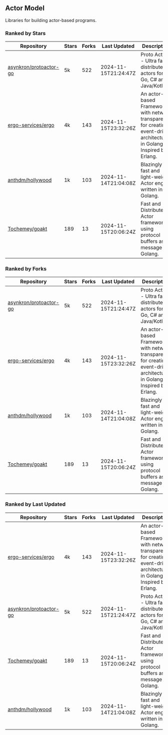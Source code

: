 ## Actor Model

Libraries for building actor-based programs.

### Ranked by Stars

| Repository | Stars | Forks | Last Updated | Description | 
|------------|-------|-------|--------------|-------------|
| [asynkron/protoactor-go](https://github.com/asynkron/protoactor-go) | 5k | 522 | 2024-11-15T21:24:47Z |  Proto Actor - Ultra fast distributed actors for Go, C# and Java/Kotlin. |
| [ergo-services/ergo](https://github.com/ergo-services/ergo) | 4k | 143 | 2024-11-15T23:32:26Z |  An actor-based Framework with network transparency for creating event-driven architecture in Golang. Inspired by Erlang. |
| [anthdm/hollywood](https://github.com/anthdm/hollywood) | 1k | 103 | 2024-11-14T21:04:08Z |  Blazingly fast and light-weight Actor engine written in Golang. |
| [Tochemey/goakt](https://github.com/Tochemey/goakt) | 189 | 13 | 2024-11-15T20:06:24Z |  Fast and Distributed Actor framework using protocol buffers as message for Golang. |

### Ranked by Forks

| Repository | Stars | Forks | Last Updated | Description | 
|------------|-------|-------|--------------|-------------|
| [asynkron/protoactor-go](https://github.com/asynkron/protoactor-go) | 5k | 522 | 2024-11-15T21:24:47Z |  Proto Actor - Ultra fast distributed actors for Go, C# and Java/Kotlin. |
| [ergo-services/ergo](https://github.com/ergo-services/ergo) | 4k | 143 | 2024-11-15T23:32:26Z |  An actor-based Framework with network transparency for creating event-driven architecture in Golang. Inspired by Erlang. |
| [anthdm/hollywood](https://github.com/anthdm/hollywood) | 1k | 103 | 2024-11-14T21:04:08Z |  Blazingly fast and light-weight Actor engine written in Golang. |
| [Tochemey/goakt](https://github.com/Tochemey/goakt) | 189 | 13 | 2024-11-15T20:06:24Z |  Fast and Distributed Actor framework using protocol buffers as message for Golang. |

### Ranked by Last Updated

| Repository | Stars | Forks | Last Updated | Description | 
|------------|-------|-------|--------------|-------------|
| [ergo-services/ergo](https://github.com/ergo-services/ergo) | 4k | 143 | 2024-11-15T23:32:26Z |  An actor-based Framework with network transparency for creating event-driven architecture in Golang. Inspired by Erlang. |
| [asynkron/protoactor-go](https://github.com/asynkron/protoactor-go) | 5k | 522 | 2024-11-15T21:24:47Z |  Proto Actor - Ultra fast distributed actors for Go, C# and Java/Kotlin. |
| [Tochemey/goakt](https://github.com/Tochemey/goakt) | 189 | 13 | 2024-11-15T20:06:24Z |  Fast and Distributed Actor framework using protocol buffers as message for Golang. |
| [anthdm/hollywood](https://github.com/anthdm/hollywood) | 1k | 103 | 2024-11-14T21:04:08Z |  Blazingly fast and light-weight Actor engine written in Golang. |

